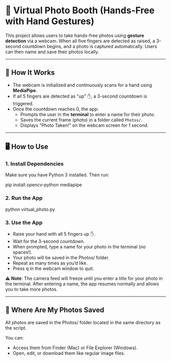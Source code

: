 # 📸 Virtual Photo Booth (Hands-Free with Hand Gestures)

This project allows users to take hands-free photos using **gesture detection** via a webcam. When all five fingers are detected as raised, a 3-second countdown begins, and a photo is captured automatically. Users can then name and save their photos locally.

---

## 🚀 How It Works

- The webcam is initialized and continuously scans for a hand using **MediaPipe**.
- If all 5 fingers are detected as "up" ✋, a 3-second countdown is triggered.
- Once the countdown reaches 0, the app:
  - Prompts the user in the **terminal** to enter a name for their photo.
  - Saves the current frame (photo) in a folder called `Photos/`.
  - Displays "Photo Taken!" on the webcam screen for 1 second.

---

## 🖥️ How to Use

### 1. Install Dependencies

Make sure you have Python 3 installed. Then run:

pip install opencv-python mediapipe

### 2. Run the App

python virtual_photo.py

### 3. Use the App

- Raise your hand with all 5 fingers up ✋.
- Wait for the 3-second countdown.
- When prompted, type a name for your photo in the terminal (no spaces!).
- Your photo will be saved in the Photos/ folder.
- Repeat as many times as you’d like.
- Press q in the webcam window to quit.

⚠️ **Note**: The camera feed will freeze until you enter a title for your photo in the terminal. After entering a name, the app resumes normally and allows you to take more photos.

---

## 📁 Where Are My Photos Saved

All photos are saved in the Photos/ folder located in the same directory as the script.

You can:
- Access them from Finder (Mac) or File Explorer (Windows).
- Open, edit, or download them like regular image files.
